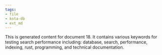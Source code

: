 ```yaml
---
tags:
- file
- kota-db
- ext_md
---
```

This is generated content for document 18. It contains various keywords for testing search performance including: database, search, performance, indexing, rust, programming, and technical documentation.